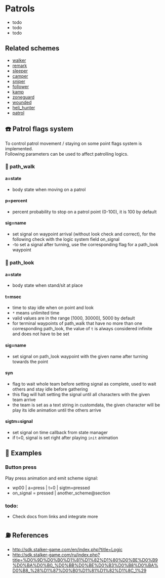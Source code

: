 # Patrols

- todo <br/>
- todo <br/>
- todo <br/>

## Related schemes

- [walker](./schemes/walker.md)
- [remark](./schemes/remark.md)
- [sleeper](./schemes/sleeper.md)
- [camper](./schemes/camper.md)
- [sniper](./schemes/sniper.md)
- [follower](./schemes/follower.md)
- [kamp](./schemes/kamp.md)
- [zoneguard](./schemes/zoneguard.md)
- [wounded](./schemes/wounded.md)
- [heli_hunter](./schemes/heli_hunter.md)
- [patrol](./schemes/patrol.md)

## ☎️ Patrol flags system

To control patrol movement / staying on some point flags system is implemented. <br/>
Following parameters can be used to affect patrolling logics.

### 🔨 path_walk

#### a=state

- body state when moving on a patrol

#### p=percent

- percent probability to stop on a patrol point (0-100), it is 100 by default

#### sig=name

- set signal on waypoint arrival (without look check and correct), for the following check with the logic system field on_signal
- -to set a signal after turning, use the corresponding flag for a path_look waypoint

### 🔨 path_look

#### a=state

- body state when stand/sit at place

#### t=msec

- time to stay idle when on point and look
- `*` means unlimited time
- valid values are in the range [1000, 30000], 5000 by default
- for terminal waypoints of path_walk that have no more than one corresponding path_look, the value of `t` is always
  considered infinite and does not have to be set

#### sig=name

- set signal on path_look waypoint with the given name after turning towards the point

#### syn

- flag to wait whole team before setting signal as complete, used to wait others and stay idle before gathering
- this flag will halt setting the signal until all characters with the given team arrive
- the team is set as a text string in customdata, the given character will be play its idle animation until the others arrive

#### sigtm=signal

- set signal on time callback from state manager
- if t=0, signal is set right after playing `init` animation

## 💊 Examples

### Button press

Play press animation and emit scheme signal:

- wp00 | a=press | t=0 | sigtm=pressed
- on_signal = pressed | another_scheme@section

### todo:

- Check docs from links and integrate more

## ⛽️ References

- http://sdk.stalker-game.com/en/index.php?title=Logic
- http://sdk.stalker-game.com/ru/index.php?title=%D0%9D%D0%B0%D1%81%D1%82%D1%80%D0%BE%D0%B9%D0%BA%D0%B0_%D0%BB%D0%BE%D0%B3%D0%B8%D0%BA%D0%B8_%28%D1%87%D0%B0%D1%81%D1%82%D1%8C_1%29
